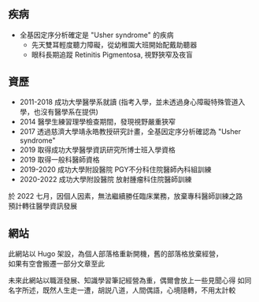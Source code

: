 # 


## 疾病

- 全基因定序分析確定是 "Usher syndrome" 的疾病
	- 先天雙耳輕度聽力障礙，從幼稚園大班開始配戴助聽器
	- 眼科長期追蹤 Retinitis Pigmentosa, 視野狹窄及夜盲

## 資歷

- 2011-2018 成功大學醫學系就讀 (指考入學，並未透過身心障礙特殊管道入學，也沒有醫學系在提供)
- 2014 醫學生練習理學檢查期間，發現視野嚴重狹窄
- 2017 透過慈濟大學靖永皓教授研究計畫，全基因定序分析確認為 "Usher syndrome"
- 2019 取得成功大學醫學資訊研究所博士班入學資格
- 2019 取得一般科醫師資格
- 2019-2020 成功大學附設醫院 PGY不分科住院醫師內科組訓練
- 2020-2022 成功大學附設醫院 放射腫瘤科住院醫師訓練

於 2022 七月，因個人因素，無法繼續勝任臨床業務，放棄專科醫師訓練之路\
預計轉往醫學資訊發展

## 網站

此網站以 Hugo 架設，為個人部落格重新開機，舊的部落格放棄經營，\
如果有空會搬遷一部分文章至此

未來此網站以職涯發展、知識學習筆記經營為重，偶爾會放上一些見聞心得
如同名字所述，既然人生走一遭，胡説八道，人間偶語，心境隨轉，不用太計較
